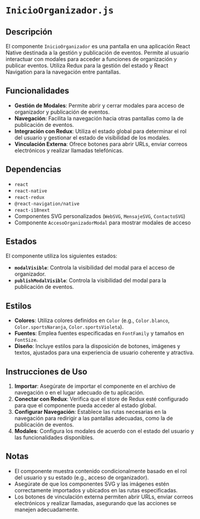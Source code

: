 # `InicioOrganizador.js`

## Descripción

El componente `InicioOrganizador` es una pantalla en una aplicación React Native destinada a la gestión y publicación de eventos. Permite al usuario interactuar con modales para acceder a funciones de organización y publicar eventos. Utiliza Redux para la gestión del estado y React Navigation para la navegación entre pantallas.

## Funcionalidades

- **Gestión de Modales**: Permite abrir y cerrar modales para acceso de organizador y publicación de eventos.
- **Navegación**: Facilita la navegación hacia otras pantallas como la de publicación de eventos.
- **Integración con Redux**: Utiliza el estado global para determinar el rol del usuario y gestionar el estado de visibilidad de los modales.
- **Vinculación Externa**: Ofrece botones para abrir URLs, enviar correos electrónicos y realizar llamadas telefónicas.

## Dependencias

- `react`
- `react-native`
- `react-redux`
- `@react-navigation/native`
- `react-i18next`
- Componentes SVG personalizados (`WebSVG`, `MensajeSVG`, `ContactoSVG`)
- Componente `AccesoOrganizadorModal` para mostrar modales de acceso

## Estados

El componente utiliza los siguientes estados:

- **`modalVisible`**: Controla la visibilidad del modal para el acceso de organizador.
- **`publishModalVisible`**: Controla la visibilidad del modal para la publicación de eventos.

## Estilos

- **Colores**: Utiliza colores definidos en `Color` (e.g., `Color.blanco`, `Color.sportsNaranja`, `Color.sportsVioleta`).
- **Fuentes**: Emplea fuentes especificadas en `FontFamily` y tamaños en `FontSize`.
- **Diseño**: Incluye estilos para la disposición de botones, imágenes y textos, ajustados para una experiencia de usuario coherente y atractiva.

## Instrucciones de Uso

1. **Importar**: Asegúrate de importar el componente en el archivo de navegación o en el lugar adecuado de tu aplicación.
2. **Conectar con Redux**: Verifica que el store de Redux esté configurado para que el componente pueda acceder al estado global.
3. **Configurar Navegación**: Establece las rutas necesarias en la navegación para redirigir a las pantallas adecuadas, como la de publicación de eventos.
4. **Modales**: Configura los modales de acuerdo con el estado del usuario y las funcionalidades disponibles.

## Notas

- El componente muestra contenido condicionalmente basado en el rol del usuario y su estado (e.g., acceso de organizador).
- Asegúrate de que los componentes SVG y las imágenes estén correctamente importados y ubicados en las rutas especificadas.
- Los botones de vinculación externa permiten abrir URLs, enviar correos electrónicos y realizar llamadas, asegurando que las acciones se manejen adecuadamente.
